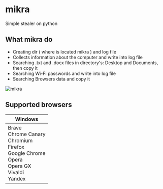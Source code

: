 __mikra__
===
Simple stealer on python

What mikra do 
----
* Creating dir ( where is located mikra ) and log file
* Сollects information about the computer and write into log file
* Searching .txt and .docx files in directory's: Desktop and Documents, then copy it
* Searching Wi-Fi passwords and write into log file
* Searching Browsers data and copy it

![mikra](https://user-images.githubusercontent.com/78678868/109455180-dfd66a00-7a77-11eb-99fd-2ee8d3d19bbf.png "mikra")

Supported browsers
----

| Windows |
|---------|
| Brave<br> Chrome Canary<br> Chromium<br> Firefox<br> Google Chrome<br> Opera<br> Opera GX<br> Vivaldi<br> Yandex |
